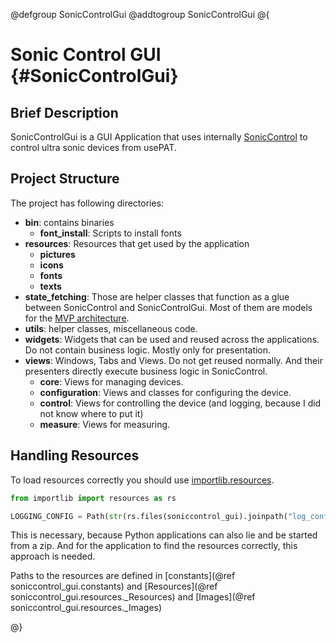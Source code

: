 @defgroup SonicControlGui
@addtogroup SonicControlGui
@{

# Sonic Control GUI {#SonicControlGui}

## Brief Description

SonicControlGui is a GUI Application that uses internally [SonicControl](#SonicControl) to control ultra sonic devices from usePAT.

## Project Structure

The project has following directories:
- **bin**: contains binaries
  - **font_install**: Scripts to install fonts
- **resources**: Resources that get used by the application
  - **pictures**
  - **icons**
  - **fonts**
  - **texts**
- **state_fetching**: Those are helper classes that function as a glue between SonicControl and SonicControlGui. Most of them are models for the [MVP architecture](#MVPPattern).
- **utils**: helper classes, miscellaneous code.
- **widgets**: Widgets that can be used and reused across the applications. Do not contain business logic. Mostly only for presentation.
- **views**: Windows, Tabs and Views. Do not get reused normally. And their presenters directly execute business logic in SonicControl.
  - **core**: Views for managing devices.
  - **configuration**: Views and classes for configuring the device.
  - **control**: Views for controlling the device (and logging, because I did not know where to put it)
  - **measure**: Views for measuring.

## Handling Resources

To load resources correctly you should use [importlib.resources](). 
```python
from importlib import resources as rs

LOGGING_CONFIG = Path(str(rs.files(soniccontrol_gui).joinpath("log_config.json")))
```
This is necessary, because Python applications can also lie and be started from a zip. And for the application to find the resources correctly, this approach is needed.

Paths to the resources are defined in [constants](@ref soniccontrol_gui.constants) and [Resources](@ref soniccontrol_gui.resources._Resources) and [Images](@ref soniccontrol_gui.resources._Images)

@}